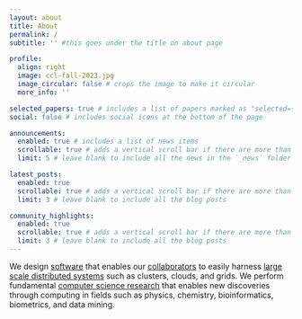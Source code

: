 ```yaml
---
layout: about
title: About
permalink: /
subtitle: '' #this goes under the title on about page

profile:
  align: right
  image: ccl-fall-2023.jpg
  image_circular: false # crops the image to make it circular
  more_info: ''

selected_papers: true # includes a list of papers marked as "selected={true}"
social: false # includes social icons at the bottom of the page

announcements:
  enabled: true # includes a list of news items
  scrollable: true # adds a vertical scroll bar if there are more than 3 news items
  limit: 5 # leave blank to include all the news in the `_news` folder

latest_posts:
  enabled: true
  scrollable: true # adds a vertical scroll bar if there are more than 3 new posts items
  limit: 3 # leave blank to include all the blog posts

community_highlights:
  enabled: true
  scrollable: true # adds a vertical scroll bar if there are more than 3 new posts items
  limit: 3 # leave blank to include all the blog posts
---
```


We design [software](#) that enables our [collaborators](#) to easily harness [large scale distributed systems](#) such as clusters, clouds, and grids. We perform fundamental [computer science research]() that enables new discoveries through computing in fields such as physics, chemistry, bioinformatics, biometrics, and data mining.
